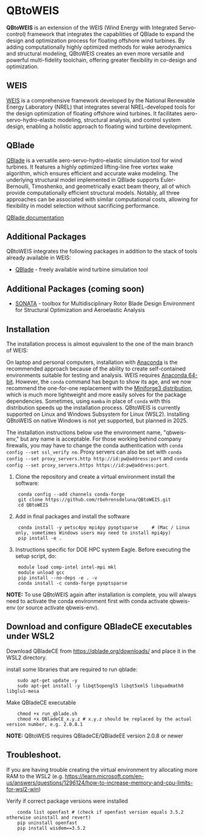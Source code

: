 # QBtoWEIS

**QBtoWEIS** is an extension of the WEIS (Wind Energy with Integrated Servo-control) framework that integrates the capabilities of QBlade to expand the design and optimization process for floating offshore wind turbines. By adding computationally highly optimized methods for wake aerodynamics and structural modeling, QBtoWEIS creates an even more versatile and powerful multi-fidelity toolchain, offering greater flexibility in co-design and optimization.

## WEIS

[WEIS](https://github.com/WISDEM/WEIS) is a comprehensive framework developed by the National Renewable Energy Laboratory (NREL) that integrates several NREL-developed tools for the design optimization of floating offshore wind turbines. It facilitates aero-servo-hydro-elastic modeling, structural analysis, and control system design, enabling a holistic approach to floating wind turbine development.

## QBlade

[QBlade](https://qblade.org/) is a versatile aero-servo-hydro-elastic simulation tool for wind turbines. It features a highly optimized lifting-line free vortex wake algorithm, which ensures efficient and accurate wake modeling. The underlying structural model implemented in QBlade supports Euler-Bernoulli, Timoshenko, and geometrically exact beam theory, all of which provide computationally efficient structural models. Notably, all three approaches can be associated with similar computational costs, allowing for flexibility in model selection without sacrificing performance.

[QBlade documentation](https://docs.qblade.org/)

## Additional Packages

QBtoWEIS integrates the following packages in addition to the stack of tools already available in WEIS:
* [QBlade](https://qblade.org/) - freely available wind turbine simulation tool

## Additional Packages (coming soon)

* [SONATA](https://github.com/ptrbortolotti/SONATA) - toolbox for Multidisciplinary Rotor Blade Design Environment for Structural Optimization and Aeroelastic Analysis

## Installation

The installation process is almost equivalent to the one of the main branch of WEIS:

On laptop and personal computers, installation with [Anaconda](https://www.anaconda.com) is the recommended approach because of the ability to create self-contained environments suitable for testing and analysis. WEIS requires [Anaconda 64-bit](https://www.anaconda.com/distribution/). However, the `conda` command has begun to show its age, and we now recommend the one-for-one replacement with the [Miniforge3 distribution](https://github.com/conda-forge/miniforge?tab=readme-ov-file#miniforge3), which is much more lightweight and more easily solves for the package dependencies. Sometimes, using `mamba` in place of `conda` with this distribution speeds up the installation process. QBtoWEIS is currently supported on Linux and Windows Subsystem for Linux (WSL2). Installing QBtoWEIS on native Windows is not yet supported, but planned in 2025.

The installation instructions below use the environment name, "qbweis-env," but any name is acceptable. For those working behind company firewalls, you may have to change the conda authentication with `conda config --set ssl_verify no`. Proxy servers can also be set with `conda config --set proxy_servers.http http://id:pw@address:port` and `conda config --set proxy_servers.https https://id:pw@address:port`.

1. Clone the repository and create a virtual environment install the software:
   
        conda config --add channels conda-forge
        git clone https://github.com/rbehrensdeluna/QBtoWEIS.git
        cd QBtoWEIS


2. Add in final packages and install the software

        conda install -y petsc4py mpi4py pyoptsparse     # (Mac / Linux only, sometimes Windows users may need to install mpi4py)
        pip install -e .

3. Instructions specific for DOE HPC system Eagle.  Before executing the setup script, do:

        module load comp-intel intel-mpi mkl
        module unload gcc
        pip install --no-deps -e . -v
        conda install -c conda-forge pyoptsparse

**NOTE:** To use QBtoWEIS again after installation is complete, you will always need to activate the conda environment first with conda activate qbweis-env (or source activate qbweis-env).

## Download and configure QBladeCE executables under WSL2

   Download QBladeCE from https://qblade.org/downloads/ and place it in the WSL2 directory.
   
   install some libraries that are required to run qblade:
       	
        sudo apt-get update -y
        sudo apt-get install -y libqt5opengl5 libqt5xml5 libquadmath0 libglu1-mesa
        
   Make QBladeCE executable
   
        chmod +x run_qblade.sh
        chmod +x QBladeCE_x.y.z # x.y.z should be replaced by the actual version number, e.g. 2.0.8.1 

**NOTE:** QBtoWEIS requires QBladeCE/QBladeEE version 2.0.8 or newer
        
## Troubleshoot.
If you are having trouble creating the virtual environment try allocating more RAM to the WSL2 (e.g. https://learn.microsoft.com/en-us/answers/questions/1296124/how-to-increase-memory-and-cpu-limits-for-wsl2-win)

Verify if correct package versions were installed

        conda list openfast # (check if openfast version equals 3.5.2 otherwise uninstall and revert)
        pip uninstall openfast
        pip install wisdem==3.5.2
